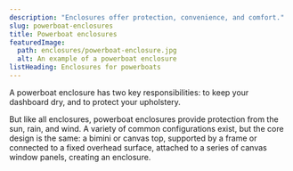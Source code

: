 ```yaml
---
description: "Enclosures offer protection, convenience, and comfort."
slug: powerboat-enclosures
title: Powerboat enclosures
featuredImage:
  path: enclosures/powerboat-enclosure.jpg
  alt: An example of a powerboat enclosure
listHeading: Enclosures for powerboats
---
```


A powerboat enclosure has two key responsibilities: to keep your dashboard dry,
and to protect your upholstery.

<!--more-->

But like all enclosures, powerboat enclosures provide protection from the sun,
rain, and wind. A variety of common configurations exist, but the core design
is the same: a bimini or canvas top, supported by a frame or connected to a
fixed overhead surface, attached to a series of canvas window panels, creating
an enclosure.
